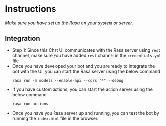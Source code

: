 # Instructions

*Make sure you have set up the Rasa on your system or server.*

## Integration

- Step 1: Since this Chat UI communicates with the Rasa server using `rest` channel, make sure you have added `rest` channel in the `credentials.yml` file
- Once you have developed your bot and you are ready to integrate the bot with the UI, you can start the Rasa server using the below command
  ```  
  rasa run -m models --enable-api --cors "*" --debug
  ```
- If you have custom actions, you can start the action server using the below command
    ```
    rasa run actions
    ```
- Once you have you Rasa server up and running, you can test the bot by running the `index.html` file in the browser.


